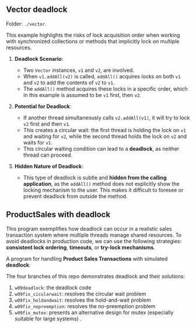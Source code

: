 
## Vector deadlock
Folder: `./vector`.

This example highlights the risks of lock acquisition order when working with synchronized collections or methods that implicitly lock on multiple resources.

1. **Deadlock Scenario**:
   - Two `Vector` instances, `v1` and `v2`, are involved.
   - When `v1.addAll(v2)` is called, `addAll()` acquires locks on both `v1` and `v2` to add the contents of `v2` to `v1`.
   - The `addAll()` method acquires these locks in a specific order, which in this example is assumed to be `v1` first, then `v2`.

2. **Potential for Deadlock**:
   - If another thread simultaneously calls `v2.addAll(v1)`, it will try to lock `v2` first and then `v1`.
   - This creates a circular wait: the first thread is holding the lock on `v1` and waiting for `v2`, while the second thread holds the lock on `v2` and waits for `v1`.
   - This circular waiting condition can lead to a **deadlock**, as neither thread can proceed.

3. **Hidden Nature of Deadlock**:
   - This type of deadlock is subtle and **hidden from the calling application**, as the `addAll()` method does not explicitly show the locking mechanism to the user. This makes it difficult to foresee or prevent deadlock from outside the method.

## ProductSales with deadlock
This program exemplifies how deadlock can occur in a realistic sales transaction system where multiple threads manage shared resources. To avoid deadlocks in production code, we can use the following strategies: **consistent lock ordering**, **timeouts**, or **try-lock mechanisms**.

A program for handling **Product Sales Transactions** with simulated **deadlock**:

The four branches of this repo demonstrates deadlock and their solutions:
1. `w09deadlock`: the deadlock code
2. `w09fix_cicularwait`: resolves the circular wait problem
3. `w09fix_holdandwait`: resolves the hold-and-wait problem
4. `w09fix_nopreemption`: resolves the no-preemption problem
5. `w09fix_mutex`: presents an alternative design for mutex (especially suitable for large systems) .